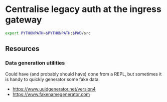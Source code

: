 # Centralise legacy auth at the ingress gateway

```bash
export PYTHONPATH=$PYTHONPATH:$PWD/src
```

## Resources

### Data generation utilities

Could have (and probably should have) done from a REPL, but sometimes it is handy to quickly generator some fake data.

* https://www.uuidgenerator.net/version4
* https://www.fakenamegenerator.com
